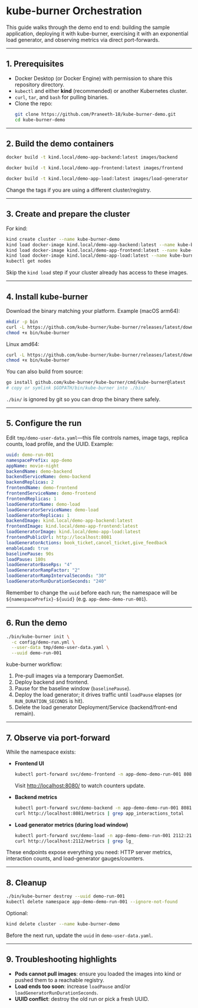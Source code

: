 # kube-burner Orchestration

This guide walks through the demo end to end: building the sample application, deploying it with kube-burner, exercising it with an exponential load generator, and observing metrics via direct port-forwards. 

---
## 1. Prerequisites

- Docker Desktop (or Docker Engine) with permission to share this repository directory.
- `kubectl` and either **kind** (recommended) or another Kubernetes cluster.
- `curl`, `tar`, and `bash` for pulling binaries.
- Clone the repo:
  ```bash
  git clone https://github.com/Praneeth-18/kube-burner-demo.git
  cd kube-burner-demo
  ```

---
## 2. Build the demo containers

```bash
docker build -t kind.local/demo-app-backend:latest images/backend

docker build -t kind.local/demo-app-frontend:latest images/frontend

docker build -t kind.local/demo-app-load:latest images/load-generator
```

Change the tags if you are using a different cluster/registry.

---
## 3. Create and prepare the cluster

For kind:

```bash
kind create cluster --name kube-burner-demo
kind load docker-image kind.local/demo-app-backend:latest --name kube-burner-demo
kind load docker-image kind.local/demo-app-frontend:latest --name kube-burner-demo
kind load docker-image kind.local/demo-app-load:latest --name kube-burner-demo
kubectl get nodes
```

Skip the `kind load` step if your cluster already has access to these images.

---
## 4. Install kube-burner

Download the binary matching your platform. Example (macOS arm64):

```bash
mkdir -p bin
curl -L https://github.com/kube-burner/kube-burner/releases/latest/download/kube-burner-darwin-arm64 -o bin/kube-burner
chmod +x bin/kube-burner
```

Linux amd64:

```bash
curl -L https://github.com/kube-burner/kube-burner/releases/latest/download/kube-burner-linux-amd64 -o bin/kube-burner
chmod +x bin/kube-burner
```

You can also build from source:

```bash
go install github.com/kube-burner/kube-burner/cmd/kube-burner@latest
# copy or symlink $GOPATH/bin/kube-burner into ./bin/
```

`./bin/` is ignored by git so you can drop the binary there safely.

---
## 5. Configure the run

Edit `tmp/demo-user-data.yaml`—this file controls names, image tags, replica counts, load profile, and the UUID. Example:

```yaml
uuid: demo-run-001
namespacePrefix: app-demo
appName: movie-night
backendName: demo-backend
backendServiceName: demo-backend
backendReplicas: 2
frontendName: demo-frontend
frontendServiceName: demo-frontend
frontendReplicas: 1
loadGeneratorName: demo-load
loadGeneratorServiceName: demo-load
loadGeneratorReplicas: 1
backendImage: kind.local/demo-app-backend:latest
frontendImage: kind.local/demo-app-frontend:latest
loadGeneratorImage: kind.local/demo-app-load:latest
frontendPublicUrl: http://localhost:8081
loadGeneratorActions: book_ticket,cancel_ticket,give_feedback
enableLoad: true
baselinePause: 90s
loadPause: 180s
loadGeneratorBaseRps: "4"
loadGeneratorRampFactor: "2"
loadGeneratorRampIntervalSeconds: "30"
loadGeneratorRunDurationSeconds: "240"
```

Remember to change the `uuid` before each run; the namespace will be `${namespacePrefix}-${uuid}` (e.g. `app-demo-demo-run-001`).

---
## 6. Run the demo

```bash
./bin/kube-burner init \
  -c config/demo-run.yml \
  --user-data tmp/demo-user-data.yaml \
  --uuid demo-run-001
```

kube-burner workflow:
1. Pre-pull images via a temporary DaemonSet.
2. Deploy backend and frontend.
3. Pause for the baseline window (`baselinePause`).
4. Deploy the load generator; it drives traffic until `loadPause` elapses (or `RUN_DURATION_SECONDS` is hit).
5. Delete the load generator Deployment/Service (backend/front-end remain).

---
## 7. Observe via port-forward

While the namespace exists:

- **Frontend UI**
  ```bash
  kubectl port-forward svc/demo-frontend -n app-demo-demo-run-001 8080:80
  ```
  Visit <http://localhost:8080/> to watch counters update.

- **Backend metrics**
  ```bash
  kubectl port-forward svc/demo-backend -n app-demo-demo-run-001 8081:8080
  curl http://localhost:8081/metrics | grep app_interactions_total
  ```

- **Load generator metrics (during load window)**
  ```bash
  kubectl port-forward svc/demo-load -n app-demo-demo-run-001 2112:2112
  curl http://localhost:2112/metrics | grep lg_
  ```

These endpoints expose everything you need: HTTP server metrics, interaction counts, and load-generator gauges/counters.

---
## 8. Cleanup

```bash
./bin/kube-burner destroy --uuid demo-run-001
kubectl delete namespace app-demo-demo-run-001 --ignore-not-found
```

Optional:

```bash
kind delete cluster --name kube-burner-demo
```

Before the next run, update the `uuid` in `demo-user-data.yaml`.

---
## 9. Troubleshooting highlights

- **Pods cannot pull images**: ensure you loaded the images into kind or pushed them to a reachable registry.
- **Load ends too soon**: increase `loadPause` and/or `loadGeneratorRunDurationSeconds`.
- **UUID conflict**: destroy the old run or pick a fresh UUID.